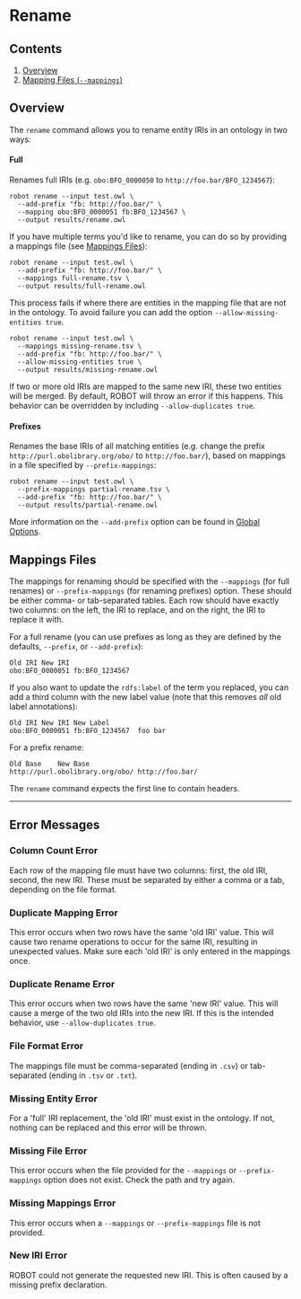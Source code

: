 # Rename

## Contents

1. [Overview](#overview)
2. [Mapping Files (`--mappings`)](#mapping-files)

## Overview

The `rename` command allows you to rename entity IRIs in an ontology in two ways:

#### Full

Renames full IRIs (e.g. `obo:BFO_0000050` to `http://foo.bar/BFO_1234567`):

    robot rename --input test.owl \
      --add-prefix "fb: http://foo.bar/" \
      --mapping obo:BFO_0000051 fb:BFO_1234567 \
      --output results/rename.owl

If you have multiple terms you'd like to rename, you can do so by providing a mappings file (see [Mappings Files]($mappings-files)):

    robot rename --input test.owl \
      --add-prefix "fb: http://foo.bar/" \
      --mappings full-rename.tsv \
      --output results/full-rename.owl

This process fails if where there are entities in the mapping file that are not in the ontology. To avoid failure you can
add the option `--allow-missing-entities true`.

    robot rename --input test.owl \
      --mappings missing-rename.tsv \
      --add-prefix "fb: http://foo.bar/" \
      --allow-missing-entities true \
      --output results/missing-rename.owl

If two or more old IRIs are mapped to the same new IRI, these two entities will be merged. By default, ROBOT will throw an error if this happens. This behavior can be overridden by including `--allow-duplicates true`.

#### Prefixes

Renames the base IRIs of all matching entities (e.g. change the prefix `http://purl.obolibrary.org/obo/` to `http://foo.bar/`), based on mappings in a file specified by `--prefix-mappings`:

    robot rename --input test.owl \
      --prefix-mappings partial-rename.tsv \
      --add-prefix "fb: http://foo.bar/" \
      --output results/partial-rename.owl

More information on the `--add-prefix` option can be found in [Global Options](/global#prefixes).

## Mappings Files

The mappings for renaming should be specified with the `--mappings` (for full renames) or `--prefix-mappings` (for renaming prefixes) option. These should be either comma- or tab-separated tables. Each row should have exactly two columns: on the left, the IRI to replace, and on the right, the IRI to replace it with.

For a full rename (you can use prefixes as long as they are defined by the defaults, `--prefix`, or `--add-prefix`):

```tsv
Old IRI	New IRI
obo:BFO_0000051	fb:BFO_1234567
```

If you also want to update the `rdfs:label` of the term you replaced, you can add a third column with the new label value (note that this removes *all* old label annotations):

```tsv
Old IRI	New IRI	New Label
obo:BFO_0000051	fb:BFO_1234567	foo bar
```

For a prefix rename:

```tsv
Old Base	New Base
http://purl.obolibrary.org/obo/	http://foo.bar/
```

The `rename` command expects the first line to contain headers.

---

## Error Messages

### Column Count Error

Each row of the mapping file must have two columns: first, the old IRI, second, the new IRI. These must be separated by either a comma or a tab, depending on the file format.

### Duplicate Mapping Error

This error occurs when two rows have the same 'old IRI' value. This will cause two rename operations to occur for the same IRI, resulting in unexpected values. Make sure each 'old IRI' is only entered in the mappings once.

### Duplicate Rename Error

This error occurs when two rows have the same 'new IRI' value. This will cause a merge of the two old IRIs into the new IRI. If this is the intended behavior, use `--allow-duplicates true`.

### File Format Error

The mappings file must be comma-separated (ending in `.csv`) or tab-separated (ending in `.tsv` or `.txt`).

### Missing Entity Error

For a 'full' IRI replacement, the 'old IRI' must exist in the ontology. If not, nothing can be replaced and this error will be thrown.

### Missing File Error

This error occurs when the file provided for the `--mappings` or `--prefix-mappings` option does not exist. Check the path and try again.

### Missing Mappings Error

This error occurs when a `--mappings` or `--prefix-mappings` file is not provided.

### New IRI Error

ROBOT could not generate the requested new IRI. This is often caused by a missing prefix declaration.
